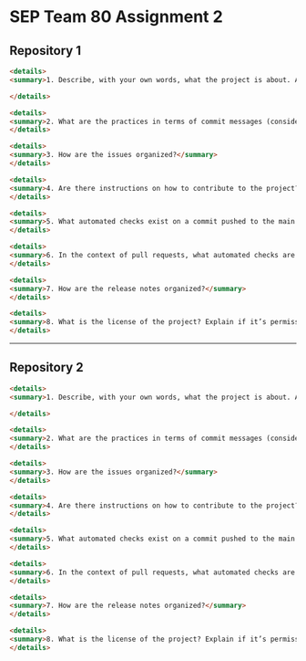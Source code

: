 # SEP Team 80 Assignment 2

## Repository 1

<!-- MARKDOWN-AUTO-DOCS:START (CODE:src=./repo1/q1.md) -->
<!-- The below code snippet is automatically added from ./repo1/q1.md -->
```md
<details>
<summary>1. Describe, with your own words, what the project is about. Also, include in such a description the history of the project in terms of age, number of commits in the main branch, and number of collaborators.</summary>

</details>
```
<!-- MARKDOWN-AUTO-DOCS:END -->

<!-- MARKDOWN-AUTO-DOCS:START (CODE:src=./repo1/q2.md) -->
<!-- The below code snippet is automatically added from ./repo1/q2.md -->
```md
<details>
<summary>2. What are the practices in terms of commit messages (consider only commits on the main branch)?</summary>
</details>
```
<!-- MARKDOWN-AUTO-DOCS:END -->

<!-- MARKDOWN-AUTO-DOCS:START (CODE:src=./repo1/q3.md) -->
<!-- The below code snippet is automatically added from ./repo1/q3.md -->
```md
<details>
<summary>3. How are the issues organized?</summary>
</details>
```
<!-- MARKDOWN-AUTO-DOCS:END -->

<!-- MARKDOWN-AUTO-DOCS:START (CODE:src=./repo1/q4.md) -->
<!-- The below code snippet is automatically added from ./repo1/q4.md -->
```md
<details>
<summary>4. Are there instructions on how to contribute to the project? If yes, explain them.</summary>
</details>
```
<!-- MARKDOWN-AUTO-DOCS:END -->

<!-- MARKDOWN-AUTO-DOCS:START (CODE:src=./repo1/q5.md) -->
<!-- The below code snippet is automatically added from ./repo1/q5.md -->
```md
<details>
<summary>5. What automated checks exist on a commit pushed to the main branch?</summary>
</details>
```
<!-- MARKDOWN-AUTO-DOCS:END -->

<!-- MARKDOWN-AUTO-DOCS:START (CODE:src=./repo1/q6.md) -->
<!-- The below code snippet is automatically added from ./repo1/q6.md -->
```md
<details>
<summary>6. In the context of pull requests, what automated checks are done (consider checks on commits and comments posted in the pull requests by automated tools and bots)?</summary>
</details>
```
<!-- MARKDOWN-AUTO-DOCS:END -->

<!-- MARKDOWN-AUTO-DOCS:START (CODE:src=./repo1/q7.md) -->
<!-- The below code snippet is automatically added from ./repo1/q7.md -->
```md
<details>
<summary>7. How are the release notes organized?</summary>
</details>
```
<!-- MARKDOWN-AUTO-DOCS:END -->

<!-- MARKDOWN-AUTO-DOCS:START (CODE:src=./repo1/q8.md) -->
<!-- The below code snippet is automatically added from ./repo1/q8.md -->
```md
<details>
<summary>8. What is the license of the project? Explain if it’s permissive or restrictive.</summary>
</details>
```
<!-- MARKDOWN-AUTO-DOCS:END -->

---

## Repository 2

<!-- MARKDOWN-AUTO-DOCS:START (CODE:src=./repo2/q1.md) -->
<!-- The below code snippet is automatically added from ./repo2/q1.md -->
```md
<details>
<summary>1. Describe, with your own words, what the project is about. Also, include in such a description the history of the project in terms of age, number of commits in the main branch, and number of collaborators.</summary>

</details>
```
<!-- MARKDOWN-AUTO-DOCS:END -->

<!-- MARKDOWN-AUTO-DOCS:START (CODE:src=./repo2/q2.md) -->
<!-- The below code snippet is automatically added from ./repo2/q2.md -->
```md
<details>
<summary>2. What are the practices in terms of commit messages (consider only commits on the main branch)?</summary>
</details>
```
<!-- MARKDOWN-AUTO-DOCS:END -->

<!-- MARKDOWN-AUTO-DOCS:START (CODE:src=./repo2/q3.md) -->
<!-- The below code snippet is automatically added from ./repo2/q3.md -->
```md
<details>
<summary>3. How are the issues organized?</summary>
</details>
```
<!-- MARKDOWN-AUTO-DOCS:END -->

<!-- MARKDOWN-AUTO-DOCS:START (CODE:src=./repo2/q4.md) -->
<!-- The below code snippet is automatically added from ./repo2/q4.md -->
```md
<details>
<summary>4. Are there instructions on how to contribute to the project? If yes, explain them.</summary>
</details>
```
<!-- MARKDOWN-AUTO-DOCS:END -->

<!-- MARKDOWN-AUTO-DOCS:START (CODE:src=./repo2/q5.md) -->
<!-- The below code snippet is automatically added from ./repo2/q5.md -->
```md
<details>
<summary>5. What automated checks exist on a commit pushed to the main branch?</summary>
</details>
```
<!-- MARKDOWN-AUTO-DOCS:END -->

<!-- MARKDOWN-AUTO-DOCS:START (CODE:src=./repo2/q6.md) -->
<!-- The below code snippet is automatically added from ./repo2/q6.md -->
```md
<details>
<summary>6. In the context of pull requests, what automated checks are done (consider checks on commits and comments posted in the pull requests by automated tools and bots)?</summary>
</details>
```
<!-- MARKDOWN-AUTO-DOCS:END -->

<!-- MARKDOWN-AUTO-DOCS:START (CODE:src=./repo2/q7.md) -->
<!-- The below code snippet is automatically added from ./repo2/q7.md -->
```md
<details>
<summary>7. How are the release notes organized?</summary>
</details>
```
<!-- MARKDOWN-AUTO-DOCS:END -->

<!-- MARKDOWN-AUTO-DOCS:START (CODE:src=./repo2/q8.md) -->
<!-- The below code snippet is automatically added from ./repo2/q8.md -->
```md
<details>
<summary>8. What is the license of the project? Explain if it’s permissive or restrictive.</summary>
</details>
```
<!-- MARKDOWN-AUTO-DOCS:END -->
